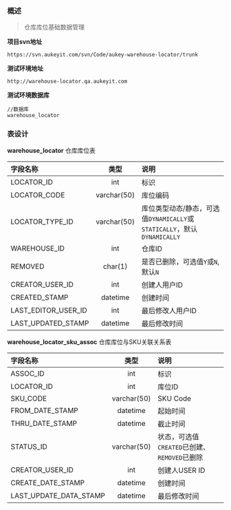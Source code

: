 ### 概述

> 仓库库位基础数据管理

**项目svn地址**
```text
https://svn.aukeyit.com/svn/Code/aukey-warehouse-locator/trunk
```

**测试环境地址**
```text
http://warehouse-locator.qa.aukeyit.com
```

**测试环境数据库**
```text
//数据库
warehouse_locator

```

### 表设计

**warehouse_locator** 仓库库位表

| 字段名称             |     类型     | 说明                                                                 |
|:--------------------|:-----------:|:--------------------------------------------------------------------|
| LOCATOR_ID          |     int     | 标识                                                                 |
| LOCATOR_CODE        | varchar(50) | 库位编码                                                             |
| LOCATOR_TYPE_ID     | varchar(50) | 库位类型动态/静态，可选值`DYNAMICALLY`或`STATICALLY`，默认`DYNAMICALLY` |
| WAREHOUSE_ID        |     int     | 仓库ID                                                               |
| REMOVED             |   char(1)   | 是否已删除，可选值`Y`或`N`, 默认`N`                                    |
| CREATOR_USER_ID     |     int     | 创建人用户ID                                                         |
| CREATED_STAMP       |  datetime   | 创建时间                                                             |
| LAST_EDITOR_USER_ID |     int     | 最后修改人用户ID                                                      |
| LAST_UPDATED_STAMP  |  datetime   | 最后修改时间                                                          |

**warehouse_locator_sku_assoc** 仓库库位与SKU关联关系表

| 字段名称                |     类型     | 说明                                       |
|:-----------------------|:-----------:|:------------------------------------------|
| ASSOC_ID               |     int     | 标识                                       |
| LOCATOR_ID             |     int     | 库位ID                                     |
| SKU_CODE               | varchar(50) | SKU Code                                  |
| FROM_DATE_STAMP        |  datetime   | 起始时间                                   |
| THRU_DATE_STAMP        |  datetime   | 截止时间                                   |
| STATUS_ID              | varchar(50) | 状态，可选值`CREATED`已创建、`REMOVED`已删除 |
| CREATOR_USER_ID        |     int     | 创建人USER ID                              |
| CREATE_DATE_STAMP      |  datetime   | 创建时间                                   |
| LAST_UPDATE_DATA_STAMP |  datetime   | 最后修改时间                                |
